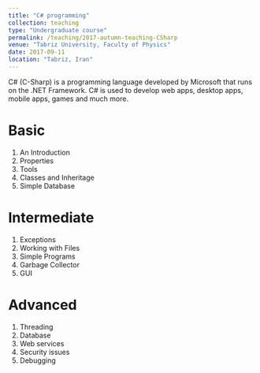 ```yaml
---
title: "C# programming"
collection: teaching
type: "Undergraduate course"
permalink: /teaching/2017-autumn-teaching-CSharp
venue: "Tabriz University, Faculty of Physics"
date: 2017-09-11
location: "Tabriz, Iran"
---
```


C# (C-Sharp) is a programming language developed by Microsoft that runs on the .NET Framework. C# is used to develop web apps, desktop apps, mobile apps, games and much more.

Basic
======

1. An Introduction
2. Properties
3. Tools
4. Classes and Inheritage
5. Simple Database

Intermediate
======

1. Exceptions
2. Working with Files
3. Simple Programs
4. Garbage Collector
5. GUI

Advanced
======

1. Threading
2. Database
3. Web services
4. Security issues
5. Debugging

